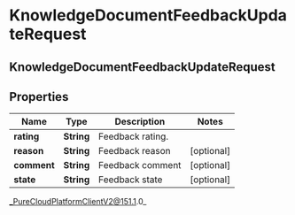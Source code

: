 # KnowledgeDocumentFeedbackUpdateRequest

## KnowledgeDocumentFeedbackUpdateRequest

## Properties

|Name | Type | Description | Notes|
|------------ | ------------- | ------------- | -------------|
| **rating** | **String** | Feedback rating. | |
| **reason** | **String** | Feedback reason | [optional] |
| **comment** | **String** | Feedback comment | [optional] |
| **state** | **String** | Feedback state | [optional] |



_PureCloudPlatformClientV2@151.1.0_
